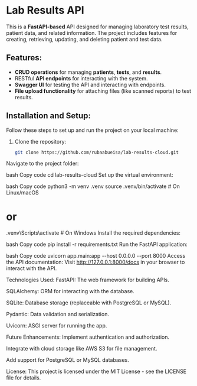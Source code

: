 # Lab Results API

This is a **FastAPI-based** API designed for managing laboratory test results, patient data, and related information. The project includes features for creating, retrieving, updating, and deleting patient and test data.

## Features:
- **CRUD operations** for managing **patients**, **tests**, and **results**.
- RESTful **API endpoints** for interacting with the system.
- **Swagger UI** for testing the API and interacting with endpoints.
- **File upload functionality** for attaching files (like scanned reports) to test results.

## Installation and Setup:
Follow these steps to set up and run the project on your local machine:

1. Clone the repository:
   ```bash
   git clone https://github.com/rubaabueisa/lab-results-cloud.git
Navigate to the project folder:

bash
Copy code
cd lab-results-cloud
Set up the virtual environment:

bash
Copy code
python3 -m venv .venv
source .venv/bin/activate  # On Linux/macOS
# or
.venv\Scripts\activate     # On Windows
Install the required dependencies:

bash
Copy code
pip install -r requirements.txt
Run the FastAPI application:

bash
Copy code
uvicorn app.main:app --host 0.0.0.0 --port 8000
Access the API documentation:
Visit http://127.0.0.1:8000/docs in your browser to interact with the API.

Technologies Used:
FastAPI: The web framework for building APIs.

SQLAlchemy: ORM for interacting with the database.

SQLite: Database storage (replaceable with PostgreSQL or MySQL).

Pydantic: Data validation and serialization.

Uvicorn: ASGI server for running the app.

Future Enhancements:
Implement authentication and authorization.

Integrate with cloud storage like AWS S3 for file management.

Add support for PostgreSQL or MySQL databases.

License:
This project is licensed under the MIT License - see the LICENSE file for details.
